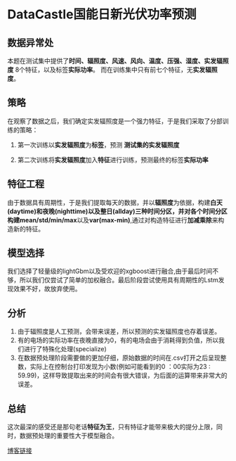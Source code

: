# DataCastle国能日新光伏功率预测

## 数据异常处

本题在测试集中提供了**时间、辐照度、风速、风向、温度、压强、湿度、实发辐照度** 8个特征，以及标签**实际功率**。
而在训练集中只有前七个特征，无**实发辐照度**。

## 策略

在观察了数据之后，我们确定实发辐照度是一个强力特征，于是我们采取了分部训练的策略：

1. 第一次训练以**实发辐照度**为**标签**，预测 **测试集的实发辐照度**

2. 第二次训练将**实发辐照度**加入**特征**进行训练，预测最终的标签**实际功率**

## 特征工程

由于数据具有周期性，于是我们提取每天的数据，并以**辐照度**为依据，构建**白天(daytime)**和**夜晚(nighttime)**以及**整日(allday)**三种时间分区，并对各个时间分区构建**mean/std/min/max**以及**var(max-min)**,通过对构造特征进行**加减乘除**来构造新的特征。

## 模型选择

我们选择了轻量级的lightGbm以及受欢迎的xgboost进行融合,由于最后时间不够，所以我们仅尝试了简单的加权融合。最后阶段尝试使用具有周期性的Lstm发现效果不好，故放弃使用。

## 分析

1. 由于辐照度是人工预测，会带来误差，所以预测的实发辐照度也存着误差。
2. 有的电场的实际功率在夜晚直接为0，有的电场会由于消耗得到负值，所以我们进行了特殊化处理(specialize)
3. 在数据预处理阶段需要做的更加仔细，原始数据的时间在.csv打开之后呈现整数，实际上在控制台打印发现为小数(例如可能看到的0 ：00实际为23 : 59.99)，这样导致提取出来的时间会有很大错误，为后面的运算带来非常大的误差。

## 总结

这次最深的感受还是那句老话**特征为王**，只有特征才能带来极大的提分上限，同时，数据预处理的重要性大于模型融合。

[博客链接](https://blog.csdn.net/yyhhlancelot/article/details/84568016)
